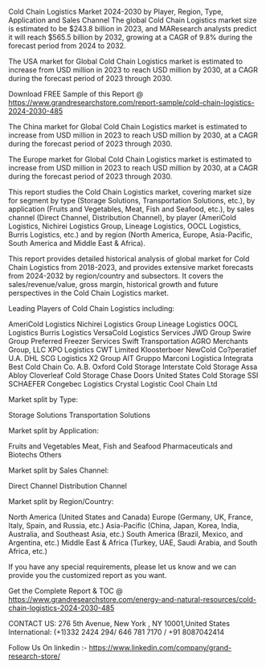 Cold Chain Logistics Market 2024-2030 by Player, Region, Type, Application and Sales Channel
The global Cold Chain Logistics market size is estimated to be $243.8 billion in 2023, and MAResearch analysts predict it will reach $565.5 billion by 2032, growing at a CAGR of 9.8% during the forecast period from 2024 to 2032.

The USA market for Global Cold Chain Logistics market is estimated to increase from USD million in 2023 to reach USD million by 2030, at a CAGR during the forecast period of 2023 through 2030.

Download FREE Sample of this Report @ https://www.grandresearchstore.com/report-sample/cold-chain-logistics-2024-2030-485

The China market for Global Cold Chain Logistics market is estimated to increase from USD million in 2023 to reach USD million by 2030, at a CAGR during the forecast period of 2023 through 2030.

The Europe market for Global Cold Chain Logistics market is estimated to increase from USD million in 2023 to reach USD million by 2030, at a CAGR during the forecast period of 2023 through 2030.

This report studies the Cold Chain Logistics market, covering market size for segment by type (Storage Solutions, Transportation Solutions, etc.), by application (Fruits and Vegetables, Meat, Fish and Seafood, etc.), by sales channel (Direct Channel, Distribution Channel), by player (AmeriCold Logistics, Nichirei Logistics Group, Lineage Logistics, OOCL Logistics, Burris Logistics, etc.) and by region (North America, Europe, Asia-Pacific, South America and Middle East & Africa).

This report provides detailed historical analysis of global market for Cold Chain Logistics from 2018-2023, and provides extensive market forecasts from 2024-2032 by region/country and subsectors. It covers the sales/revenue/value, gross margin, historical growth and future perspectives in the Cold Chain Logistics market.

Leading Players of Cold Chain Logistics including:

AmeriCold Logistics
Nichirei Logistics Group
Lineage Logistics
OOCL Logistics
Burris Logistics
VersaCold Logistics Services
JWD Group
Swire Group
Preferred Freezer Services
Swift Transportation
AGRO Merchants Group, LLC
XPO Logistics
CWT Limited
Kloosterboer
NewCold Co?peratief U.A.
DHL
SCG Logistics
X2 Group
AIT
Gruppo Marconi Logistica Integrata
Best Cold Chain Co.
A.B. Oxford Cold Storage
Interstate Cold Storage
Assa Abloy
Cloverleaf Cold Storage
Chase Doors
United States Cold Storage
SSI SCHAEFER
Congebec Logistics
Crystal Logistic Cool Chain Ltd

Market split by Type:

Storage Solutions
Transportation Solutions

Market split by Application:

Fruits and Vegetables
Meat, Fish and Seafood
Pharmaceuticals and Biotechs
Others

Market split by Sales Channel:

Direct Channel
Distribution Channel

Market split by Region/Country:

North America (United States and Canada)
Europe (Germany, UK, France, Italy, Spain, and Russia, etc.)
Asia-Pacific (China, Japan, Korea, India, Australia, and Southeast Asia, etc.)
South America (Brazil, Mexico, and Argentina, etc.)
Middle East & Africa (Turkey, UAE, Saudi Arabia, and South Africa, etc.)

If you have any special requirements, please let us know and we can provide you the customized report as you want.

Get the Complete Report & TOC @ https://www.grandresearchstore.com/energy-and-natural-resources/cold-chain-logistics-2024-2030-485

CONTACT US:
276 5th Avenue, New York , NY 10001,United States
International: (+1)332 2424 294/ 646 781 7170 / +91 8087042414

Follow Us On linkedin :- https://www.linkedin.com/company/grand-research-store/

